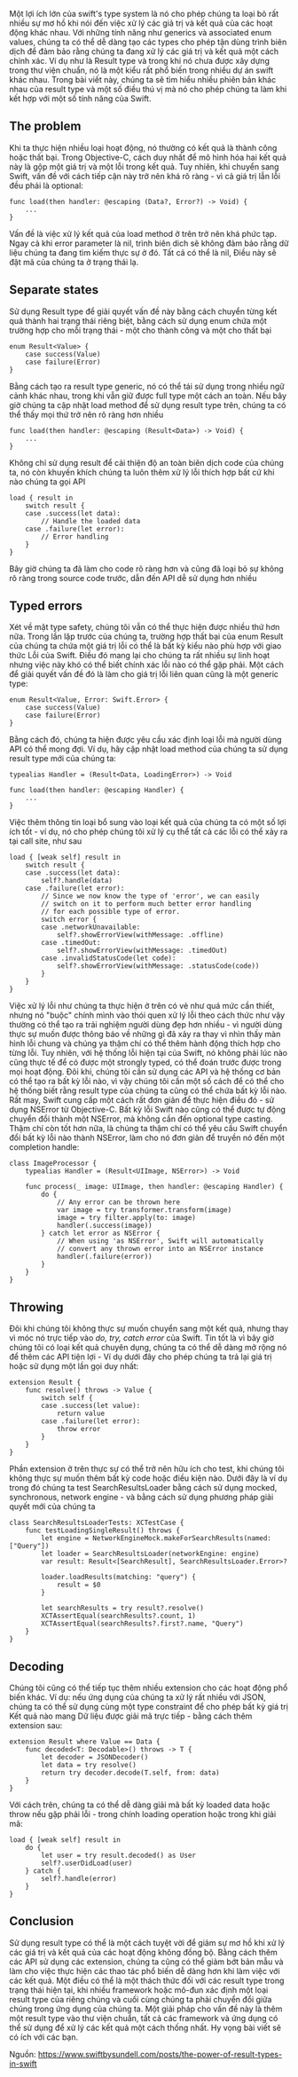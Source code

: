 Một lợi ích lớn của swift's type system là nó cho phép chúng ta loại bỏ rất nhiều sự mơ hồ khi nói đến việc xử lý các giả trị và kết quả của các hoạt động khác nhau. Với những tính năng như generics và associated enum values, chúng ta có thể dễ dàng tạo các types cho phép tận dùng trình biên dịch để đảm bảo rằng chúng ta đang xử lý các giá trị và kết quả một cách chính xác. Ví dụ như là Result type và trong khi nó chưa được xây dựng trong thư viện chuẩn, nó là một kiểu rất phổ biến trong nhiều dự án swift khác nhau. Trong bài viết này, chúng ta sẽ tìm hiểu nhiều phiên bản khác nhau của result type và một số điều thú vị mà nó cho phép chúng ta làm khi kết hợp với một số tính năng của Swift.
## The problem
Khi ta thực hiện nhiều loại hoạt động, nó thường có kết quả là thành công hoặc thất bại. Trong Objective-C, cách duy nhất để mô hình hóa hai kết quả này là gộp một giá trị và một lỗi trong kết quả. Tuy nhiên, khi chuyển sang Swift, vấn đề với cách tiếp cận này trở nên khá rõ ràng - vì cả giá trị lẫn lỗi đều phải là optional:
```
func load(then handler: @escaping (Data?, Error?) -> Void) {
    ...
}
```
Vấn đề là việc xử lý kết quả của load method ở trên trở nên khá phức tạp. Ngay cả khi error parameter là nil, trình biên dich sẽ không đảm bảo rằng dữ liệu chúng ta đang tìm kiếm thực sự ở đó. Tất cả có thể là nil, Điều này sẽ đặt mã của chúng ta ở trạng thái lạ.
## Separate states
Sử dụng Result type để giải quyết vấn đề này bằng cách chuyển từng kết quả thành hai trạng thái riêng biệt, bằng cách sử dụng enum chứa một trường hợp cho mỗi trạng thái - một cho thành công và một cho thất bại
```
enum Result<Value> {
    case success(Value)
    case failure(Error)
}
```
Bằng cách tạo ra result type generic, nó có thể tái sử dụng trong nhiều ngữ cảnh khác nhau, trong khi vẫn giữ được full type một cách an toàn. Nếu bây giờ chúng ta cập nhật load method để sử dụng result type trên, chúng ta có thể thấy mọi thứ trở nên rõ ràng hơn nhiều
```
func load(then handler: @escaping (Result<Data>) -> Void) {
    ...
}
```
Không chỉ sử dụng result để cải thiện độ an toàn biên dịch code của chúng ta, nó còn khuyến khích chúng ta luôn thêm xử lý lỗi thích hợp bất cứ khi nào chúng ta gọi API
```
load { result in
    switch result {
    case .success(let data):
        // Handle the loaded data
    case .failure(let error):
        // Error handling
    }
}
```
Bây giờ chúng ta đã làm cho code rõ ràng hơn và cũng đã loại bỏ sự không rõ ràng trong source code trước, dẫn đến API dễ sử dụng hơn nhiều
## Typed errors
Xét về mặt type safety, chúng tôi vẫn có thể thực hiện được nhiều thứ hơn nữa. Trong lần lặp trước của chúng ta, trường hợp thất bại của enum Result của chúng ta chứa một giá trị lỗi có thể là bất kỳ kiểu nào phù hợp với giao thức Lỗi của Swift. Điều đó mang lại cho chúng ta rất nhiều sự linh hoạt nhưng việc này khó có thể biết chính xác lỗi nào có thể gặp phải.
Một cách để giải quyết vấn đề đó là làm cho giá trị lỗi liên quan cũng là một generic type:
```
enum Result<Value, Error: Swift.Error> {
    case success(Value)
    case failure(Error)
}
```
Bằng cách đó, chúng ta hiện được yêu cầu xác định loại lỗi mà người dùng API có thể mong đợi. Ví dụ, hãy cập nhật load method của chúng ta sử dụng result type mới của chúng ta:
```
typealias Handler = (Result<Data, LoadingError>) -> Void

func load(then handler: @escaping Handler) {
    ...
}
```
Việc thêm thông tin loại bổ sung vào loại kết quả của chúng ta có một số lợi ích tốt - ví dụ, nó cho phép chúng tôi xử lý cụ thể tất cả các lỗi có thể xảy ra tại call site, như sau
```
load { [weak self] result in
    switch result {
    case .success(let data):
        self?.handle(data)
    case .failure(let error):
        // Since we now know the type of 'error', we can easily
        // switch on it to perform much better error handling
        // for each possible type of error.
        switch error {
        case .networkUnavailable:
            self?.showErrorView(withMessage: .offline)
        case .timedOut:
            self?.showErrorView(withMessage: .timedOut)
        case .invalidStatusCode(let code):
            self?.showErrorView(withMessage: .statusCode(code))
        }
    }
}
```
Việc xử lý lỗi như chúng ta thực hiện ở trên có vẻ như quá mức cần thiết, nhưng nó "buộc" chính mình vào thói quen xử lý lỗi theo cách thức như vậy thường có thể tạo ra trải nghiệm người dùng đẹp hơn nhiều - vì người dùng thực sự muốn được thông báo về những gì đã xảy ra thay vì nhìn thấy màn hình lỗi chung và chúng ya thậm chí có thể thêm hành động thích hợp cho từng lỗi.
Tuy nhiên, với hệ thống lỗi hiện tại của Swift, nó không phải lúc nào cũng thực tế để có được một strongly typed, có thể đoán trước được trong mọi hoạt động. Đôi khi, chúng tôi cần sử dụng các API và hệ thống cơ bản có thể tạo ra bất kỳ lỗi nào, vì vậy chúng tôi cần một số cách để có thể cho hệ thống biết rằng result type của chúng ta cũng có thể chứa bất kỳ lỗi nào.
Rất may, Swift cung cấp một cách rất đơn giản để thực hiện điều đó - sử dụng NSError từ Objective-C. Bất kỳ lỗi Swift nào cũng có thể được tự động chuyển đổi thành một NSError, mà không cần đến optional type casting. Thậm chí còn tốt hơn nữa, là chúng ta thậm chí có thể yêu cầu Swift chuyển đổi bất kỳ lỗi nào thành NSError, làm cho nó đơn giản để truyền nó đến một completion handle:
```
class ImageProcessor {
    typealias Handler = (Result<UIImage, NSError>) -> Void

    func process(_ image: UIImage, then handler: @escaping Handler) {
        do {
            // Any error can be thrown here
            var image = try transformer.transform(image)
            image = try filter.apply(to: image)
            handler(.success(image))
        } catch let error as NSError {
            // When using 'as NSError', Swift will automatically
            // convert any thrown error into an NSError instance
            handler(.failure(error))
        }
    }
}
```
## Throwing
Đôi khi chúng tôi không thực sự muốn chuyển sang một kết quả, nhưng thay vì móc nó trực tiếp vào *do, try, catch error* của Swift. Tin tốt là vì bây giờ chúng tôi có loại kết quả chuyên dụng, chúng ta có thể dễ dàng mở rộng nó để thêm các API tiện lợi - Ví dụ dưới đây cho phép chúng ta trả lại giá trị hoặc sử dụng một lần gọi duy nhất:
```
extension Result {
    func resolve() throws -> Value {
        switch self {
        case .success(let value):
            return value
        case .failure(let error):
            throw error
        }
    }
}
```
Phần extension ở trên thực sự có thể trở nên hữu ích cho test, khi chúng tôi không thực sự muốn thêm bất kỳ code hoặc điều kiện nào. Dưới đây là ví dụ trong đó chúng ta test SearchResultsLoader bằng cách sử dụng mocked, synchronous, network engine - và bằng cách sử dụng phương pháp giải quyết mới của chúng ta
```
class SearchResultsLoaderTests: XCTestCase {
    func testLoadingSingleResult() throws {
        let engine = NetworkEngineMock.makeForSearchResults(named: ["Query"])
        let loader = SearchResultsLoader(networkEngine: engine)
        var result: Result<[SearchResult], SearchResultsLoader.Error>?

        loader.loadResults(matching: "query") {
            result = $0
        }

        let searchResults = try result?.resolve()
        XCTAssertEqual(searchResults?.count, 1)
        XCTAssertEqual(searchResults?.first?.name, "Query")
    }
}
```
## Decoding
Chúng tôi cũng có thể tiếp tục thêm nhiều extension cho các hoạt động phổ biến khác. Ví dụ: nếu ứng dụng của chúng ta xử lý rất nhiều với JSON, chúng ta có thể sử dụng cùng một type constraint để cho phép bất kỳ giá trị Kết quả nào mang Dữ liệu được giải mã trực tiếp - bằng cách thêm extension sau:
```
extension Result where Value == Data {
    func decoded<T: Decodable>() throws -> T {
        let decoder = JSONDecoder()
        let data = try resolve()
        return try decoder.decode(T.self, from: data)
    }
}
```
Với cách trên, chúng ta có thể dễ dàng giải mã bất kỳ loaded data hoặc throw nếu gặp phải lỗi - trong chính loading operation hoặc trong khi giải mã:
```
load { [weak self] result in
    do {
        let user = try result.decoded() as User
        self?.userDidLoad(user)
    } catch {
        self?.handle(error)
    }
}
```
## Conclusion
Sử dụng result type có thể là một cách tuyệt vời để giảm sự mơ hồ khi xử lý các giá trị và kết quả của các hoạt động không đồng bộ. Bằng cách thêm các API sử dụng các extension, chúng ta cũng có thể giảm bớt bản mẫu và làm cho việc thực hiện các thao tác phổ biến dễ dàng hơn khi làm việc với các kết quả.
Một điều có thể là một thách thức đối với các result type trong trạng thái hiện tại, khi nhiều framework hoặc mô-đun xác định một loại result type của riêng chúng và cuối cùng chúng ta phải chuyển đổi giữa chúng trong ứng dụng của chúng ta. Một giải pháp cho vấn đề này là thêm một result type vào thư viện chuẩn, tất cả các framework và ứng dụng có thể sử dụng để xử lý các kết quả một cách thống nhất.
Hy vọng bài viết sẽ có ích với các bạn.

Nguồn: https://www.swiftbysundell.com/posts/the-power-of-result-types-in-swift